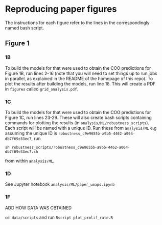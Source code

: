 # Reproducing paper figures
The instructions for each figure refer to the lines in the correspondingly named bash script. 
## Figure 1 
### 1B
To build the models for that were used to obtain the COO predictions for Figure 1B, run lines 2-16 (note that you will need to set things up to run jobs in parallel, as explained in the README of the homepage of this repo). To plot the results after building the models, run line 18. This will create a PDF in `figures` called `grid_analysis.pdf`.

### 1C
To build the models for that were used to obtain the COO predictions for Figure 1C, run lines 23-29. These will also create bash scripts containing commands for plotting the results (in `analysis/ML/robustness_scripts`). Each script will be named with a unique ID. Run these from `analysis/ML` e.g assuming the unique ID is `robustness_c9e9655b-a9b5-4462-a064-db7f69e33ec7`, run 

```
sh robustness_scripts/robustness_c9e9655b-a9b5-4462-a064-db7f69e33ec7.sh
``` 

from within `analysis/ML`. 

### 1D
See Jupyter notebook `analysis/ML/paper_umaps.ipynb`

### 1F
ADD HOW DATA WAS OBTAINED

`cd data/scripts` and run 
```Rscript plot_prolif_rate.R```
